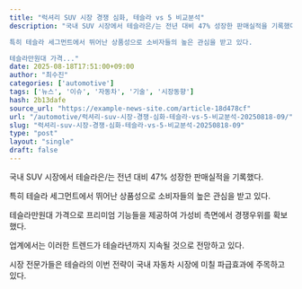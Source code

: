 ```yaml
---
title: "럭셔리 SUV 시장 경쟁 심화, 테슬라 vs 5 비교분석"
description: "국내 SUV 시장에서 테슬라은/는 전년 대비 47% 성장한 판매실적을 기록했다.

특히 테슬라 세그먼트에서 뛰어난 상품성으로 소비자들의 높은 관심을 받고 있다.

테슬라만원대 가격..."
date: 2025-08-18T17:51:00+09:00
author: "최수진"
categories: ['automotive']
tags: ['뉴스', '이슈', '자동차', '기술', '시장동향']
hash: 2b13dafe
source_url: "https://example-news-site.com/article-18d478cf"
url: "/automotive/럭셔리-suv-시장-경쟁-심화-테슬라-vs-5-비교분석-20250818-09/"
slug: "럭셔리-suv-시장-경쟁-심화-테슬라-vs-5-비교분석-20250818-09"
type: "post"
layout: "single"
draft: false
---
```


국내 SUV 시장에서 테슬라은/는 전년 대비 47% 성장한 판매실적을 기록했다.

특히 테슬라 세그먼트에서 뛰어난 상품성으로 소비자들의 높은 관심을 받고 있다.

테슬라만원대 가격으로 프리미엄 기능들을 제공하여 가성비 측면에서 경쟁우위를 확보했다.

업계에서는 이러한 트렌드가 테슬라년까지 지속될 것으로 전망하고 있다.

시장 전문가들은 테슬라의 이번 전략이 국내 자동차 시장에 미칠 파급효과에 주목하고 있다.
